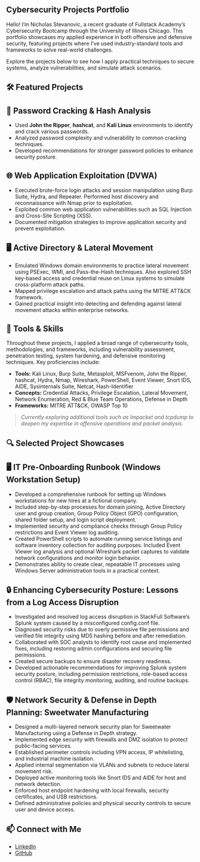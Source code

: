 ## Cybersecurity Projects Portfolio

Hello! I’m Nicholas Stevanovic, a recent graduate of Fullstack Academy’s Cybersecurity Bootcamp through the University of Illinois Chicago. This portfolio showcases my applied experience in both offensive and defensive security, featuring projects where I’ve used industry-standard tools and frameworks to solve real-world challenges.

Explore the projects below to see how I apply practical techniques to secure systems, analyze vulnerabilities, and simulate attack scenarios.

## 🛠️ Featured Projects


## 🔐 Password Cracking & Hash Analysis

 - Used **John the Ripper**, **hashcat**, and **Kali Linux** environments to identify and crack various passwords.
 - Analyzed password complexity and vulnerability to common cracking techniques.
 - Developed recommendations for stronger password policies to enhance security posture.

## 🌐 Web Application Exploitation (DVWA)

 - Executed brute-force login attacks and session manipulation using Burp Suite, Hydra, and Repeater. Performed host discovery and reconnaissance with Nmap prior to exploitation.
 - Exploited common web application vulnerabilities such as SQL Injection and Cross-Site Scripting (XSS).
 - Documented mitigation strategies to improve application security and prevent exploitation.

## 🖥️ Active Directory & Lateral Movement

 - Emulated Windows domain environments to practice lateral movement using PSExec, WMI, and Pass-the-Hash techniques. Also explored SSH key-based access and credential reuse on Linux systems to simulate cross-platform attack paths.
 - Mapped privilege escalation and attack paths using the MITRE ATT&CK framework.
 - Gained practical insight into detecting and defending against lateral movement attacks within enterprise networks.


## 🧰 Tools & Skills

Throughout these projects, I applied a broad range of cybersecurity tools, methodologies, and frameworks, including vulnerability assessment, penetration testing, system hardening, and defensive monitoring techniques. Key proficiencies include:

- **Tools:** Kali Linux, Burp Suite, Metasploit, MSFvenom, John the Ripper, hashcat, Hydra, Nmap, Wireshark, PowerShell, Event Viewer, Snort IDS, AIDE, Sysinternals Suite, Netcat, Hash-Identifier  
- **Concepts:** Credential Attacks, Privilege Escalation, Lateral Movement, Network Enumeration, Red & Blue Team Operations, Defense in Depth  
- **Frameworks:** MITRE ATT&CK, OWASP Top 10

> _Currently exploring additional tools such as Impacket and tcpdump to deepen my expertise in offensive operations and packet analysis._


## 🔍 Selected Project Showcases

## 🖥️ IT Pre-Onboarding Runbook (Windows Workstation Setup)

- Developed a comprehensive runbook for setting up Windows workstations for new hires at a fictional company.
- Included step-by-step processes for domain joining, Active Directory user and group creation, Group Policy Object (GPO) configuration, shared folder setup, and login script deployment.
- Implemented security and compliance checks through Group Policy restrictions and Event Viewer log auditing.
- Created PowerShell scripts to automate running service listings and software inventory collection for auditing purposes. Included Event Viewer log analysis and optional Wireshark packet captures to validate network configurations and monitor login behavior.
- Demonstrates ability to create clear, repeatable IT processes using Windows Server administration tools in a practical context.


## 🔒 Enhancing Cybersecurity Posture: Lessons from a Log Access Disruption

- Investigated and resolved log access disruption in StackFull Software’s Splunk system caused by a misconfigured config.conf file.
- Diagnosed security risks due to overly permissive file permissions and verified file integrity using MD5 hashing before and after remediation.
- Collaborated with SOC analysts to identify root cause and implemented fixes, including restoring admin configurations and securing file permissions.
- Created secure backups to ensure disaster recovery readiness.
- Developed actionable recommendations for improving Splunk system security posture, including permission restrictions, role-based access control (RBAC), file integrity
  monitoring, auditing, and routine backups.


## 🛡️ Network Security & Defense in Depth Planning: Sweetwater Manufacturing

- Designed a multi-layered network security plan for Sweetwater Manufacturing using a Defense in Depth strategy.
- Implemented edge security with firewalls and DMZ isolation to protect public-facing services.
- Established perimeter controls including VPN access, IP whitelisting, and industrial machine isolation.
- Applied internal segmentation via VLANs and subnets to reduce lateral movement risk.
- Deployed active monitoring tools like Snort IDS and AIDE for host and network detection.
- Enforced host endpoint hardening with local firewalls, security certificates, and USB restrictions.
- Defined administrative policies and physical security controls to secure user and device access.


## 📫 Connect with Me
- [LinkedIn](https://linkedin.com/in/nicholas-stevanovic-6383561a0)
- [GitHub](https://github.com/nmstevanovic)
